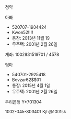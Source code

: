 청약
 
아빠
- 520707-1904424
- Kwon52!!!!
- 통장: 2013년 11월 19
- 무주택: 2001년 2월 26일

계좌: 1002831519701 / 4578


엄마
- 540701-2925418
- Bovzar62$$01
- 통장: 2015년 4월 1일
- 무주택: 2001년 2월 26일

우리은행
Y*701304

1002-045-803401
Kjh@1001sk